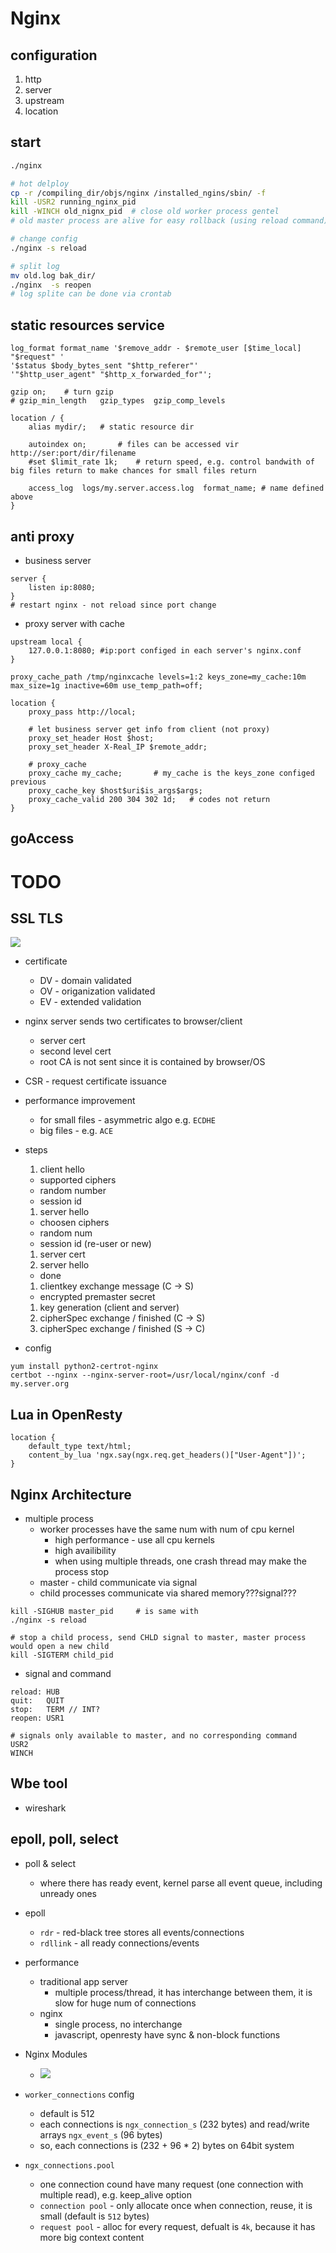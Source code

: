 # Nginx

## configuration
1. http
1. server
1. upstream
1. location

## start

```sh
./nginx

# hot delploy
cp -r /compiling_dir/objs/nginx /installed_ngins/sbin/ -f
kill -USR2 running_nginx_pid
kill -WINCH old_nignx_pid  # close old worker process gentel
# old master process are alive for easy rollback (using reload command)

# change config
./nginx -s reload

# split log
mv old.log bak_dir/
./nginx  -s reopen
# log splite can be done via crontab

```

## static resources service
```
log_format format_name '$remove_addr - $remote_user [$time_local] "$request" '
'$status $body_bytes_sent "$http_referer"'
'"$http_user_agent" "$http_x_forwarded_for"';

gzip on;	# turn gzip
# gzip_min_length	gzip_types	gzip_comp_levels

location / {
	alias mydir/; 	# static resource dir

	autoindex on;		# files can be accessed vir http://ser:port/dir/filename
	#set $limit_rate 1k; 	# return speed, e.g. control bandwith of big files return to make chances for small files return

	access_log  logs/my.server.access.log  format_name; # name defined above
}
```

## anti proxy

* business server
```
server { 
    listen ip:8080;
}
# restart nginx - not reload since port change
```

* proxy server with cache
```
upstream local {
	127.0.0.1:8080; #ip:port configed in each server's nginx.conf
}

proxy_cache_path /tmp/nginxcache levels=1:2 keys_zone=my_cache:10m max_size=1g inactive=60m use_temp_path=off;

location {
	proxy_pass http://local;

	# let business server get info from client (not proxy)
	proxy_set_header Host $host;
	proxy_set_header X-Real_IP $remote_addr;

	# proxy_cache
	proxy_cache my_cache; 		# my_cache is the keys_zone configed previous
	proxy_cache_key $host$uri$is_args$args;
	proxy_cache_valid 200 304 302 1d;	# codes not return
}
```


## goAccess

# TODO

## SSL TLS

<img src="img/ssl_tls.png" />

* certificate
  * DV - domain validated
  * OV - origanization validated
  * EV - extended validation

* nginx server sends two certificates to browser/client
  * server cert
  * second level cert
  * root CA is not sent since it is contained by browser/OS

* CSR - request certificate issuance
* performance improvement
  * for small files - asymmetric algo e.g. `ECDHE`
  * big files - e.g. `ACE`

* steps
  1. client hello
    * supported ciphers
    * random number
    * session id
  1. server hello
    * choosen ciphers
    * random num
    * session id (re-user or new)
  1. server cert
  1. server hello
    * done
  1. clientkey exchange message (C -> S)
    * encrypted premaster secret
  1. key generation (client and server)
  1. cipherSpec exchange / finished (C -> S)
  1. cipherSpec exchange / finished (S -> C)


* config
```
yum install python2-certrot-nginx
certbot --nginx --nginx-server-root=/usr/local/nginx/conf -d my.server.org
```

## Lua in OpenResty
```
location {
	default_type text/html;
	content_by_lua 'ngx.say(ngx.req.get_headers()["User-Agent"])';
}
```

## Nginx Architecture
* multiple process
  * worker processes have the same num with num of cpu kernel
    * high performance - use all cpu kernels
    * high availibility
    * when using multiple threads, one crash thread may make the process stop
  * master - child communicate via signal
  * child processes communicate via shared memory???signal???

```
kill -SIGHUB master_pid 	# is same with
./nginx -s reload

# stop a child process, send CHLD signal to master, master process would open a new child
kill -SIGTERM child_pid
```

* signal and command
```
reload: HUB
quit:	QUIT
stop:	TERM // INT?
reopen:	USR1

# signals only available to master, and no corresponding command
USR2
WINCH
```

## Wbe tool

* wireshark


## epoll, poll, select

* poll & select
  * where there has ready event, kernel parse all event queue, including unready ones
* epoll
  * `rdr` - red-black tree stores all events/connections
  * `rdllink` - all ready connections/events

* performance
  * traditional app server 
    * multiple process/thread, it has interchange between them, it is slow for huge num of connections
  * nginx
    * single process, no interchange
    * javascript, openresty have sync & non-block functions

* Nginx Modules
  * <img src="img/nginx_modules.png" />

* `worker_connections` config
  * default is 512
  * each connections is `ngx_connection_s` (232 bytes) and read/write arrays `ngx_event_s` (96 bytes)
  * so, each connections is (232 + 96 * 2) bytes on 64bit system

* `ngx_connections.pool`
  * one connection cound have many request (one connection with multiple read), e.g. keep_alive option
  * `connection pool` - only allocate once when connection, reuse, it is small (default is `512` bytes)
  * `request pool` - alloc for every request, defualt is `4k`, because it has more big context content






